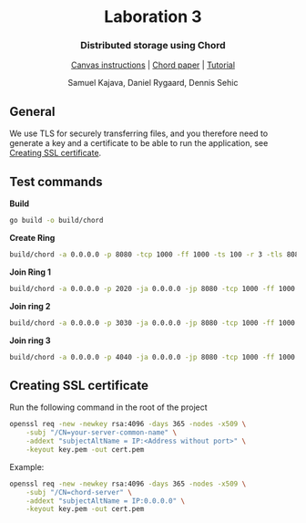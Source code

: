 <div align="center">
<h1>Laboration 3</h1>
<h3>Distributed storage using Chord</h3>

[Canvas instructions](https://chalmers.instructure.com/courses/26458/pages/lab-3-chord) | [Chord paper](https://people.eecs.berkeley.edu/~istoica/papers/2003/chord-ton.pdf) | [Tutorial](https://computing.utahtech.edu/cs/3410/asst_chord.html)

Samuel Kajava, Daniel Rygaard, Dennis Sehic
</div>

## General

We use TLS for securely transferring files, and you therefore need to generate a key and a certificate to be able to run the application, see [Creating SSL certificate](#creating-ssl-certificate).

## Test commands

**Build**

```bash
go build -o build/chord
```

**Create Ring**

```bash
build/chord -a 0.0.0.0 -p 8080 -tcp 1000 -ff 1000 -ts 100 -r 3 -tls 8081
```

**Join Ring 1**

```bash
build/chord -a 0.0.0.0 -p 2020 -ja 0.0.0.0 -jp 8080 -tcp 1000 -ff 1000 -ts 100 -r 3 -tls 2021
```

**Join ring 2**

```bash
build/chord -a 0.0.0.0 -p 3030 -ja 0.0.0.0 -jp 8080 -tcp 1000 -ff 1000 -ts 100 -r 3 -tls 3031
```

**Join ring 3**

```bash
build/chord -a 0.0.0.0 -p 4040 -ja 0.0.0.0 -jp 8080 -tcp 1000 -ff 1000 -ts 100 -r 3 -tls 4041
```

## Creating SSL certificate

Run the following command in the root of the project

```bash
openssl req -new -newkey rsa:4096 -days 365 -nodes -x509 \
    -subj "/CN=your-server-common-name" \
    -addext "subjectAltName = IP:<Address without port>" \
    -keyout key.pem -out cert.pem

```

Example:

```bash
openssl req -new -newkey rsa:4096 -days 365 -nodes -x509 \
    -subj "/CN=chord-server" \
    -addext "subjectAltName = IP:0.0.0.0" \
    -keyout key.pem -out cert.pem

```
